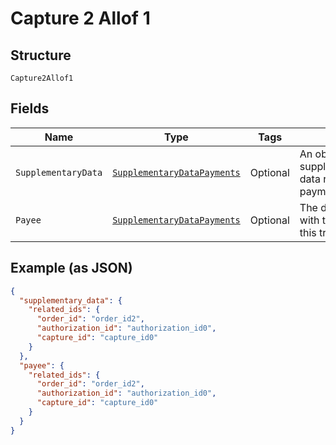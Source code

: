 
# Capture 2 Allof 1

## Structure

`Capture2Allof1`

## Fields

| Name | Type | Tags | Description | Getter | Setter |
|  --- | --- | --- | --- | --- | --- |
| `SupplementaryData` | [`SupplementaryDataPayments`](../../doc/models/supplementary-data-payments.md) | Optional | An object that provides supplementary/additional data related to a payment transaction. | SupplementaryDataPayments getSupplementaryData() | setSupplementaryData(SupplementaryDataPayments supplementaryData) |
| `Payee` | [`SupplementaryDataPayments`](../../doc/models/supplementary-data-payments.md) | Optional | The details associated with the merchant for this transaction. | SupplementaryDataPayments getPayee() | setPayee(SupplementaryDataPayments payee) |

## Example (as JSON)

```json
{
  "supplementary_data": {
    "related_ids": {
      "order_id": "order_id2",
      "authorization_id": "authorization_id0",
      "capture_id": "capture_id0"
    }
  },
  "payee": {
    "related_ids": {
      "order_id": "order_id2",
      "authorization_id": "authorization_id0",
      "capture_id": "capture_id0"
    }
  }
}
```

